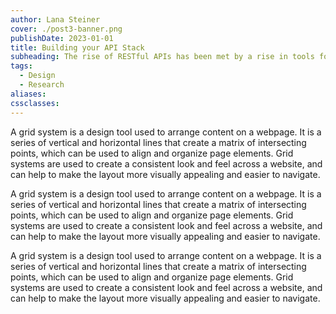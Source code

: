 ```yaml
---
author: Lana Steiner
cover: ./post3-banner.png
publishDate: 2023-01-01
title: Building your API Stack
subheading: The rise of RESTful APIs has been met by a rise in tools for creating, testing, and manag...
tags:
  - Design
  - Research
aliases: 
cssclasses:
---
```


A grid system is a design tool used to arrange content on a webpage. It is a series of vertical and horizontal lines that create a matrix of intersecting points, which can be used to align and organize page elements. Grid systems are used to create a consistent look and feel across a website, and can help to make the layout more visually appealing and easier to navigate.

  

A grid system is a design tool used to arrange content on a webpage. It is a series of vertical and horizontal lines that create a matrix of intersecting points, which can be used to align and organize page elements. Grid systems are used to create a consistent look and feel across a website, and can help to make the layout more visually appealing and easier to navigate.

  

A grid system is a design tool used to arrange content on a webpage. It is a series of vertical and horizontal lines that create a matrix of intersecting points, which can be used to align and organize page elements. Grid systems are used to create a consistent look and feel across a website, and can help to make the layout more visually appealing and easier to navigate.